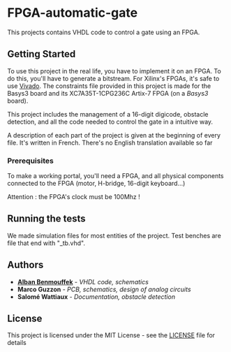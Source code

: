 # FPGA-automatic-gate

This projects contains VHDL code to control a gate using an FPGA.

## Getting Started

To use this project in the real life, you have to implement it on an FPGA. To do this, you'll have to generate a bitstream. For Xilinx's FPGAs, it's safe to use [Vivado](https://www.xilinx.com/products/design-tools/vivado.html).
The constraints file provided in this project is made for the Basys3 board and its XC7A35T-1CPG236C Artix-7 FPGA (on a *Basys3* board).

This project includes the management of a 16-digit digicode, obstacle detection, and all the code needed to control the gate in a intuitive way.

A description of each part of the project is given at the beginning of every file. It's written in French. There's no English translation available so far

### Prerequisites

To make a working portal, you'll need a FPGA, and all physical components connected to the FPGA (motor, H-bridge, 16-digit keyboard...)

Attention : the FPGA's clock must be 100Mhz !

## Running the tests

We made simulation files for most entities of the project. Test benches are file that end with "_tb.vhd".

## Authors

* [**Alban Benmouffek**](https://github.com/sonibla) - *VHDL code, schematics*
* **Marco Guzzon** - *PCB, schematics, design of analog circuits*
* **Salomé Wattiaux** - *Documentation, obstacle detection*

## License

This project is licensed under the MIT License - see the [LICENSE](LICENSE) file for details

